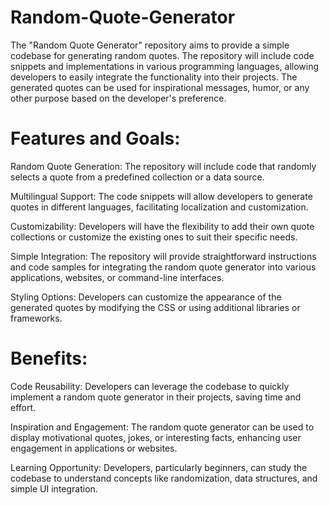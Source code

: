 # Random-Quote-Generator
The "Random Quote Generator" repository aims to provide a simple codebase for generating random quotes. The repository will include code snippets and implementations in various programming languages, allowing developers to easily integrate the functionality into their projects. The generated quotes can be used for inspirational messages, humor, or any other purpose based on the developer's preference.

# Features and Goals:

Random Quote Generation: The repository will include code that randomly selects a quote from a predefined collection or a data source.

Multilingual Support: The code snippets will allow developers to generate quotes in different languages, facilitating localization and customization.

Customizability: Developers will have the flexibility to add their own quote collections or customize the existing ones to suit their specific needs.

Simple Integration: The repository will provide straightforward instructions and code samples for integrating the random quote generator into various applications, websites, or command-line interfaces.

Styling Options: Developers can customize the appearance of the generated quotes by modifying the CSS or using additional libraries or frameworks.

# Benefits:

Code Reusability: Developers can leverage the codebase to quickly implement a random quote generator in their projects, saving time and effort.

Inspiration and Engagement: The random quote generator can be used to display motivational quotes, jokes, or interesting facts, enhancing user engagement in applications or websites.

Learning Opportunity: Developers, particularly beginners, can study the codebase to understand concepts like randomization, data structures, and simple UI integration.
